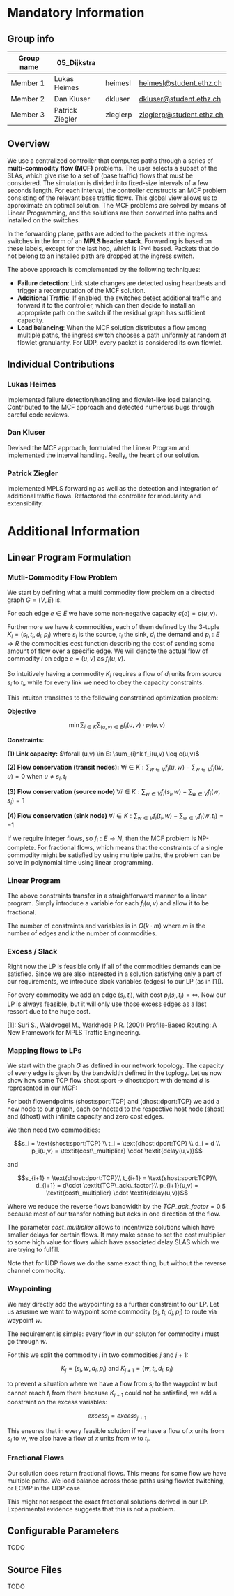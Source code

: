 # Mandatory Information

## Group info

| Group name | 05_Dijkstra     |          |                          |
| ---------- | --------------- | -------- | ------------------------ |
| Member 1   | Lukas Heimes    | heimesl  | heimesl@student.ethz.ch  |
| Member 2   | Dan Kluser      | dkluser  | dkluser@student.ethz.ch  |
| Member 3   | Patrick Ziegler | zieglerp | zieglerp@student.ethz.ch |

## Overview

We use a centralized controller that computes paths through a series of **multi-commodity flow (MCF)** problems.
The user selects a subset of the SLAs, which give rise to a set of (base traffic) flows that must be considered.
The simulation is divided into fixed-size intervals of a few seconds length.
For each interval, the controller constructs an MCF problem consisting of the relevant base traffic flows.
This global view allows us to approximate an optimal solution.
The MCF problems are solved by means of Linear Programming, and the solutions are then converted into paths and installed on the switches.

In the forwarding plane, paths are added to the packets at the ingress switches in the form of an **MPLS header stack**.
Forwarding is based on these labels, except for the last hop, which is IPv4 based.
Packets that do not belong to an installed path are dropped at the ingress switch.

The above approach is complemented by the following techniques:
- **Failure detection**: Link state changes are detected using heartbeats and trigger a recomputation of the MCF solution.
- **Additional Traffic**: If enabled, the switches detect additional traffic and forward it to the controller, which can then decide to install an appropriate path on the switch if the residual graph has sufficient capacity.
- **Load balancing**: When the MCF solution distributes a flow among multiple paths, the ingress switch chooses a path uniformly at random at flowlet granularity. For UDP, every packet is considered its own flowlet.

## Individual Contributions

### Lukas Heimes

Implemented failure detection/handling and flowlet-like load balancing. Contributed to the MCF approach and detected numerous bugs through careful code reviews.

### Dan Kluser

Devised the MCF approach, formulated the Linear Program and implemented the interval handling. Really, the heart of our solution.

### Patrick Ziegler

Implemented MPLS forwarding as well as the detection and integration of additional traffic flows. Refactored the controller for modularity and extensibility.

# Additional Information

## Linear Program Formulation
### Mutli-Commodity Flow Problem
We start by defining what a multi commodity flow problem on a directed graph $`G = (V,E)`$ is.

For each edge $`e \in E`$ we have some non-negative capacity $`c(e) = c(u,v)`$.

Furthermore we have $`k`$ commodities, each of them defined by the 3-tuple $`K_i = (s_i, t_i, d_i, p_i)`$ where $`s_i`$ is the source, $`t_i`$ the sink, $`d_i`$ the demand and $`p_i: E \rightarrow R`$ the commodities cost function describing the cost of sending some amount of flow over a specific edge. We will denote the actual flow of commodity $`i`$ on edge $`e=(u,v)`$ as $`f_i(u,v)`$.

So intuitively having a commodity $`K_i`$ requires a flow of $`d_i`$ units from source $`s_i`$ to $`t_i`$, while for every link we need to obey the capacity constraints.

This intuiton translates to the following constrained optimization problem:

**Objective**

```math
\min \sum_{i \in K} \sum_{(u,v) \in E} f_i(u,v) \cdot p_i(u,v)
```

**Constraints:**

**(1) Link capacity:**
$`\forall (u,v) \in E: \sum_{i}^k f_i(u,v) \leq c(u,v)`$

**(2) Flow conservation (transit nodes):**
$`\forall i \in K: \sum_{w\in V} f_i(u,w) - \sum_{w \in V} f_i(w,u) = 0 \text{ when } u \neq s_i, t_i`$

**(3) Flow conservation (source node)**
$`\forall i \in K: \sum_{w\in V} f_i(s_i,w) - \sum_{w \in V} f_i(w,s_i) = 1`$

**(4) Flow conservation (sink node)**
$`\forall i \in K: \sum_{w\in V} f_i(t_i,w) - \sum_{w \in V} f_i(w,t_i) = -1`$


If we require integer flows, so $`f_i: E \rightarrow N`$, then the MCF problem is NP-complete. For fractional flows, which means that the constraints of a single commodity might be satisfied by using multiple paths, the problem can be solve in polynomial time using linear programming.

### Linear Program
The above constraints transfer in a straightforward manner to a linear program. Simply introduce a variable for each $`f_i(u,v)`$ and allow it to be fractional.

The number of constraints and variables is in $`O(k\cdot m)`$ where $`m`$ is the number of edges and $`k`$ the number of commodities.

### Excess / Slack
Right now the LP is feasible only if all of the commodities demands can be satisfied. Since we are also interested in a solution satisfying only a part of our requirements, we introduce slack variables (edges) to our LP (as in [1]).

For every commodity we add an edge $`(s_i, t_i)`$, with cost $`p_i(s_i,t_i) = \infty`$. Now our LP is always feasible, but it will only use those excess edges as a last ressort due to the huge cost.

[1]: Suri S., Waldvogel M., Warkhede P.R. (2001) Profile-Based Routing: A New Framework for MPLS Traffic Engineering.


### Mapping flows to LPs
We start with the graph $`G`$ as defined in our network topology. The capacity of every edge is given by the bandwidth defined in the toplogy. Let us now show how some TCP flow shost:sport -> dhost:dport with demand $`d`$ is represented in our MCF:

For both flowendpoints (shost:sport:TCP) and (dhost:dport:TCP) we add a new node to our graph, each connected to the respective host node (shost) and (dhost) with infinite capacity and zero cost edges.

We then need two commodities:

```math
s_i = \text{shost:sport:TCP} \\
t_i = \text{dhost:dport:TCP} \\
d_i = d \\
p_i(u,v) = \textit{cost\_multiplier} \cdot \textit{delay(u,v)}
```

and

```math
s_{i+1} = \text{dhost:dport:TCP}\\
t_{i+1} = \text{shost:sport:TCP}\\
d_{i+1} = d\cdot \textit{TCP\_ack\_factor}\\
p_{i+1}(u,v) = \textit{cost\_multiplier} \cdot \textit{delay(u,v)}
```

Where we reduce the reverse flows bandwidth by the $`\textit{TCP\_ack\_factor} = 0.5`$ because most of our transfer nothing but acks in one direction of the flow. 

The parameter $`\textit{cost\_multiplier}`$ allows to incentivize solutions which have smaller delays for certain flows. It may make sense to set the cost multiplier to some high value for flows which have associated delay SLAS which we are trying to fulfill.

Note that for UDP flows we do the same exact thing, but without the reverse channel commodity.

### Waypointing
We may directly add the waypointing as a further constraint to our LP. Let us asusme we want to waypoint some commodity $`(s_i,t_i,d_i,p_i)`$ to route via waypoint $`w`$.

The requirement is simple: every flow in our soluton for commodity $`i`$ must go through $`w`$.

For this we split the commodity $`i`$ in two commodities $`j`$ and $`j+1`$:

```math
K_j = (s_i, w, d_i, p_i) \text{ and } K_{j+1} = (w, t_i, d_i, p_i)
```

to prevent a situation where we have a flow from $`s_i`$ to the waypoint $`w`$ but cannot reach $`t_i`$ from there because $`K_{j+1}`$ could not be satisfied, we add a constraint on the excess variables:

```math
\textit{excess}_j = \textit{excess}_{j+1}
```

This ensures that in every feasible solution if we have a flow of $`x`$ units from $`s_i`$ to $`w`$, we also have a flow of $`x`$ units from $`w`$ to $`t_i`$.

### Fractional Flows
Our solution does return fractional flows. This means for some flow we have multiple paths. We load balance across those paths using flowlet switching, or ECMP in the UDP case.

This might not respect the exact fractional solutions derived in our LP. Experimental evidence suggests that this is not a problem. 

## Configurable Parameters

TODO

## Source Files

TODO
